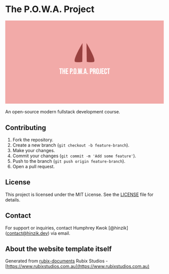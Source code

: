 # The P.O.W.A. Project

![Banner](/public/images/og-image.png "The POWA Project")

An open-source modern fullstack development course.

## Contributing

1. Fork the repository.
2. Create a new branch (`git checkout -b feature-branch`).
3. Make your changes.
4. Commit your changes (`git commit -m 'Add some feature'`).
5. Push to the branch (`git push origin feature-branch`).
6. Open a pull request.

## License

This project is licensed under the MIT License. See the [LICENSE](./LICENSE) file for details.

## Contact

For support or inquiries, contact Humphrey Kwok [@hinzik] (contact@hinzik.dev) via email.

## About the website template itself

Generated from [rubix-documents](https://github.com/rubixvi/rubix-documents)
Rubix Studios - [https://www.rubixstudios.com.au](https://www.rubixstudios.com.au)
